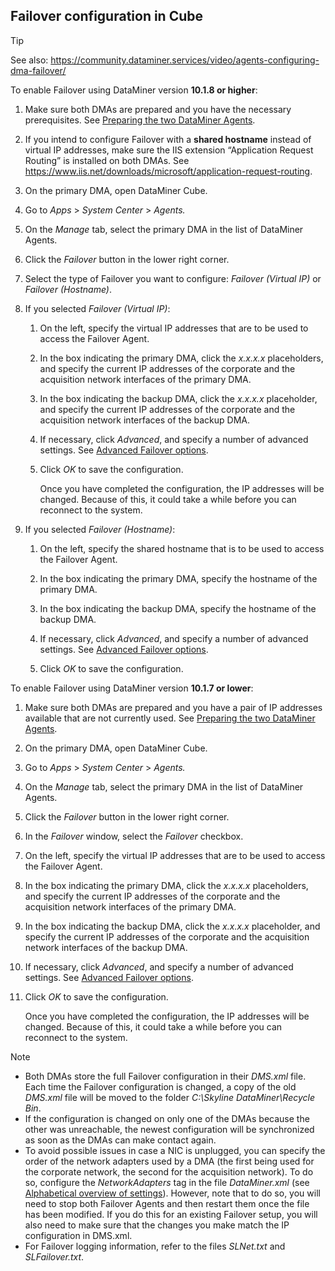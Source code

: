 ## Failover configuration in Cube

> [!TIP]
> See also:
> <https://community.dataminer.services/video/agents-configuring-dma-failover/>

To enable Failover using DataMiner version **10.1.8 or higher**:

1. Make sure both DMAs are prepared and you have the necessary prerequisites. See [Preparing the two DataMiner Agents](Preparing_the_two_DataMiner_Agents.md).

2. If you intend to configure Failover with a **shared hostname** instead of virtual IP addresses, make sure the IIS extension “Application Request Routing” is installed on both DMAs. See
<https://www.iis.net/downloads/microsoft/application-request-routing>.

3. On the primary DMA, open DataMiner Cube.

4. Go to *Apps* > *System Center* > *Agents.*

5. On the *Manage* tab, select the primary DMA in the list of DataMiner Agents.

6. Click the *Failover* button in the lower right corner.

7. Select the type of Failover you want to configure: *Failover (Virtual IP)* or *Failover (Hostname)*.

8. If you selected *Failover (Virtual IP)*:

    1. On the left, specify the virtual IP addresses that are to be used to access the Failover Agent.

    2. In the box indicating the primary DMA, click the *x.x.x.x* placeholders, and specify the current IP addresses of the corporate and the acquisition network interfaces of the primary DMA.

    3. In the box indicating the backup DMA, click the *x.x.x.x* placeholder, and specify the current IP addresses of the corporate and the acquisition network interfaces of the backup DMA.

    4. If necessary, click *Advanced*, and specify a number of advanced settings. See [Advanced Failover options](Advanced_Failover_options.md).

    5. Click *OK* to save the configuration.

        Once you have completed the configuration, the IP addresses will be changed. Because of this, it could take a while before you can reconnect to the system.

9. If you selected *Failover (Hostname)*:

    1. On the left, specify the shared hostname that is to be used to access the Failover Agent.

    2. In the box indicating the primary DMA, specify the hostname of the primary DMA.

    3. In the box indicating the backup DMA, specify the hostname of the backup DMA.

    4. If necessary, click *Advanced*, and specify a number of advanced settings. See [Advanced Failover options](Advanced_Failover_options.md).

    5. Click *OK* to save the configuration.

To enable Failover using DataMiner version **10.1.7 or lower**:

1. Make sure both DMAs are prepared and you have a pair of IP addresses available that are not currently used. See [Preparing the two DataMiner Agents](Preparing_the_two_DataMiner_Agents.md).

2. On the primary DMA, open DataMiner Cube.

3. Go to *Apps* > *System Center* > *Agents.*

4. On the *Manage* tab, select the primary DMA in the list of DataMiner Agents.

5. Click the *Failover* button in the lower right corner.

6. In the *Failover* window, select the *Failover* checkbox.

7. On the left, specify the virtual IP addresses that are to be used to access the Failover Agent.

8. In the box indicating the primary DMA, click the *x.x.x.x* placeholders, and specify the current IP addresses of the corporate and the acquisition network interfaces of the primary DMA.

9. In the box indicating the backup DMA, click the *x.x.x.x* placeholder, and specify the current IP addresses of the corporate and the acquisition network interfaces of the backup DMA.

10. If necessary, click *Advanced*, and specify a number of advanced settings. See [Advanced Failover options](Advanced_Failover_options.md).

11. Click *OK* to save the configuration.

    Once you have completed the configuration, the IP addresses will be changed. Because of this, it could take a while before you can reconnect to the system.

> [!NOTE]
> - Both DMAs store the full Failover configuration in their *DMS.xml* file. Each time the Failover configuration is changed, a copy of the old *DMS.xml* file will be moved to the folder *C:\\Skyline DataMiner\\Recycle Bin*.
> - If the configuration is changed on only one of the DMAs because the other was unreachable, the newest configuration will be synchronized as soon as the DMAs can make contact again.
> - To avoid possible issues in case a NIC is unplugged, you can specify the order of the network adapters used by a DMA (the first being used for the corporate network, the second for the acquisition network). To do so, configure the *NetworkAdapters* tag in the file *DataMiner.xml* (see [Alphabetical overview of settings](../../part_7/SkylineDataminerFolder/DataMiner_xml.md#alphabetical-overview-of-settings)). However, note that to do so, you will need to stop both Failover Agents and then restart them once the file has been modified. If you do this for an existing Failover setup, you will also need to make sure that the changes you make match the IP configuration in DMS.xml.
> - For Failover logging information, refer to the files *SLNet.txt* and *SLFailover.txt*.
>
